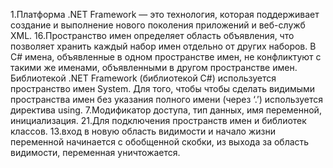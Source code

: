1.Платформа .NET Framework — это технология, которая поддерживает создание и выполнение нового поколения приложений и веб-служб XML.
16.Пространство имен определяет область объявления, что позволяет хранить каждый набор имен отдельно от других наборов. В С# имена, объявленные в одном пространстве имен, не конфликтуют с такими же именами, объявленными в другом пространстве имен. Библиотекой .NET Framework (библиотекой С#) используется пространство имен System. Для того, чтобы чтобы сделать видимыми пространства имен без указания полного имени (через ‘.’) используется директива using.
7.Модификатор доступа, тип данных, имя переменной, инициализация.
21.Для подключения пространств имен и библиотек классов.
13.вход в новую область видимости и начало жизни переменной начинается с обобщенной скобки, из выхода за область видимости, переменная уничтожается.
